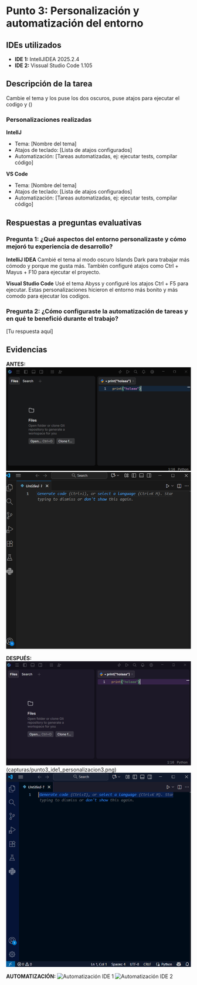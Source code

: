 # Punto 3: Personalización y automatización del entorno

## IDEs utilizados
- **IDE 1:** IntelIJIDEA 2025.2.4
- **IDE 2:** Vissual Studio Code 1.105

## Descripción de la tarea
Cambie el tema y los puse los dos oscuros, puse atajos para ejecutar el codigo y ()

### Personalizaciones realizadas
**IntelIJ**
- Tema: [Nombre del tema]
- Atajos de teclado: [Lista de atajos configurados]
- Automatización: [Tareas automatizadas, ej: ejecutar tests, compilar código]

**VS Code**
- Tema: [Nombre del tema]
- Atajos de teclado: [Lista de atajos configurados]
- Automatización: [Tareas automatizadas, ej: ejecutar tests, compilar código]

## Respuestas a preguntas evaluativas

### Pregunta 1: ¿Qué aspectos del entorno personalizaste y cómo mejoró tu experiencia de desarrollo?
**IntelliJ IDEA**
Cambié el tema al modo oscuro Islands Dark para trabajar más cómodo y porque me gusta más. También configuré atajos como Ctrl + Mayus + F10 para ejecutar el proyecto.

**Visual Studio Code**
Usé el tema Abyss y configuré los atajos Ctrl + F5 para ejecutar.
Estas personalizaciones hicieron el entorno más bonito y más comodo para ejecutar los codigos.

### Pregunta 2: ¿Cómo configuraste la automatización de tareas y en qué te benefició durante el trabajo?
[Tu respuesta aquí]

## Evidencias
**ANTES:**
![Entorno antes IDE 1](capturas/punto3_ide1_personalizacion1.png)
![Entorno antes IDE 2](capturas/punto3_ide2_personalizacion1.png)

**DESPUÉS:**
![Entorno después IDE 1](capturas/punto3_ide1_personalizacion2.png)
(capturas/punto3_ide1_personalizacion3.png)
![Entorno después IDE 2](capturas/punto3_ide2_personalizacion2.png)


**AUTOMATIZACIÓN:**
![Automatización IDE 1](capturas/punto3_ide1_automatizacion.png)
![Automatización IDE 2](capturas/punto3_ide2_automatizacion.png)

